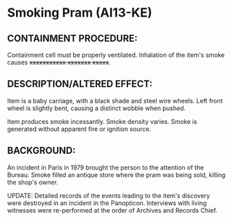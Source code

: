 # Smoking Pram (AI13-KE)

## CONTAINMENT PROCEDURE:

Containment cell must be properly ventilated. Inhalation of the item's smoke causes ~~xxxxxxxxxxx xxxxxxx xxxxx~~.

## DESCRIPTION/ALTERED EFFECT:

Item is a baby carriage, with a black shade and steel wire wheels. Left front wheel is slightly bent, causing a distinct wobble when pushed.

Item produces smoke incessantly. Smoke density varies. Smoke is generated without apparent fire or ignition source.

## BACKGROUND:

An incident in Paris in 1979 brought the person to the attention of the Bureau. Smoke filled an antique store where the pram was being sold, killing the shop's owner.

UPDATE: Detailed records of the events leading to the item's discovery were destroyed in an incident in the Panopticon. Interviews with living witnesses were re-performed at the order of Archives and Records Chief.
